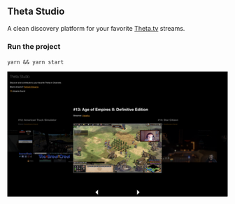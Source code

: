 ## Theta Studio

A clean discovery platform for your favorite <a href="theta.tv" target="_blank">Theta.tv</a> streams.

### Run the project

`yarn && yarn start`

<p align='center'>
    <img width="800" src="./img/home.png"/>
</p>
